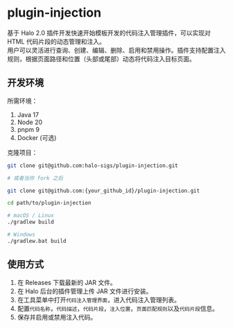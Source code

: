 # plugin-injection

基于 Halo 2.0 插件开发快速开始模板开发的代码注入管理插件，可以实现对 HTML 代码片段的动态管理和注入。  
用户可以灵活进行查询、创建、编辑、删除、启用和禁用操作。插件支持配置注入规则，根据页面路径和位置（头部或尾部）动态将代码注入目标页面。

## 开发环境

所需环境：

1. Java 17
2. Node 20
3. pnpm 9
4. Docker (可选)

克隆项目：

```bash
git clone git@github.com:halo-sigs/plugin-injection.git

# 或者当你 fork 之后

git clone git@github.com:{your_github_id}/plugin-injection.git
```

```bash
cd path/to/plugin-injection
```

```bash
# macOS / Linux
./gradlew build

# Windows
./gradlew.bat build
```

## 使用方式

1. 在 Releases 下载最新的 JAR 文件。
2. 在 Halo 后台的插件管理上传 JAR 文件进行安装。
3. 在工具菜单中打开`代码注入管理界面`，进入代码注入管理列表。
4. 配置`代码名称`，`代码描述`，`代码片段`，`注入位置`，`页面匹配规则`以及`代码片段`信息。
5. 保存并启用或禁用注入代码。
